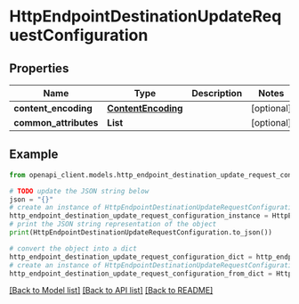 # HttpEndpointDestinationUpdateRequestConfiguration


## Properties

Name | Type | Description | Notes
------------ | ------------- | ------------- | -------------
**content_encoding** | [**ContentEncoding**](ContentEncoding.md) |  | [optional] 
**common_attributes** | **List** |  | [optional] 

## Example

```python
from openapi_client.models.http_endpoint_destination_update_request_configuration import HttpEndpointDestinationUpdateRequestConfiguration

# TODO update the JSON string below
json = "{}"
# create an instance of HttpEndpointDestinationUpdateRequestConfiguration from a JSON string
http_endpoint_destination_update_request_configuration_instance = HttpEndpointDestinationUpdateRequestConfiguration.from_json(json)
# print the JSON string representation of the object
print(HttpEndpointDestinationUpdateRequestConfiguration.to_json())

# convert the object into a dict
http_endpoint_destination_update_request_configuration_dict = http_endpoint_destination_update_request_configuration_instance.to_dict()
# create an instance of HttpEndpointDestinationUpdateRequestConfiguration from a dict
http_endpoint_destination_update_request_configuration_from_dict = HttpEndpointDestinationUpdateRequestConfiguration.from_dict(http_endpoint_destination_update_request_configuration_dict)
```
[[Back to Model list]](../README.md#documentation-for-models) [[Back to API list]](../README.md#documentation-for-api-endpoints) [[Back to README]](../README.md)


